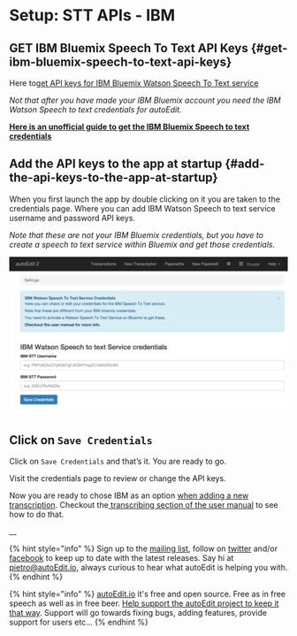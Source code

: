 # Setup: STT APIs - IBM

## GET IBM Bluemix Speech To Text API Keys {#get-ibm-bluemix-speech-to-text-api-keys}

Here to[get API keys for IBM Bluemix Watson Speech To Text service](https://console.ng.bluemix.net/catalog/services/speech-to-text)

_Not that after you have made your IBM Bluemix account you need the IBM Watson Speech to text credentials for autoEdit._ 

[**Here is an unofficial guide to get the IBM Bluemix Speech to text credentials**](https://docs.google.com/document/d/1P9GQayzmoRHaDK_p4jPdMChfvQNCzmjQTNWmXFXkOiY/edit?usp=sharing)

## Add the API keys to the app at startup {#add-the-api-keys-to-the-app-at-startup}

When you first launch the app by double clicking on it you are taken to the credentials page. Where you can add IBM Watson Speech to text service username and password API keys.

_Note that these are not your IBM Bluemix credentials, but you have to create a speech to text service within Bluemix and get those credentials._

![](../.gitbook/assets/credentials.png)

## Click on `Save Credentials`

Click on `Save Credentials` and that’s it. You are ready to go.

Visit the credentials page to review or change the API keys.

Now you are ready to chose IBM as an option [when adding a new transcription](../transcribing/). Checkout the[ transcribing section of the user manual](../transcribing/) to see how to do that.

\_\_

{% hint style="info" %}
Sign up to the [mailing list](http://eepurl.com/cMzwSX), follow on [twitter](http://twitter.com/autoEdit2) and/or [facebook](https://www.facebook.com/autoEdit.io/) to keep up to date with the latest releases. Say hi at [pietro@autoEdit.io](mailto:pietro@autoEdit.io?Subject=Hello), always curious to hear what autoEdit is helping you with.
{% endhint %}

{% hint style="info" %}
[autoEdit.io](http://www.autoEdit.io) it's free and open source. Free as in free speech as well as in free beer. [Help support the autoEdit project to keep it that way](https://donorbox.org/c9762eef-0e08-468e-90cb-2d00643697f8?recurring=true). Support will go towards fixing bugs, adding features, provide support for users etc...
{% endhint %}



